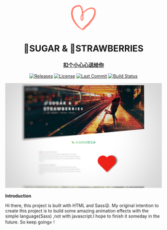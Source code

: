 <div align="center">
  <a href="https://qsomula.top">
    <img src="public/img/heart.svg"  width="80px" height="80px">
  </a>
  <h1 align="center">
    🍬SUGAR & 🍓STRAWBERRIES
  </h1>
  <h3 align="center">
    <a href="https://qsomula.top">扣个小心心送给你</a>
  </h3>

[![Releases](https://img.shields.io/github/release/Harris-Shelby/SUGAR__AND__STRAWBERRIES.svg)](https://github.com/Harris-Shelby/SUGAR__STRAWBERRIES-SUGAR__AND__STRAWBERRIES/releases)  [![License](https://img.shields.io/github/license/Harris-Shelby/SUGAR__AND__STRAWBERRIES.svg)](https://github.com/Harris-Shelby/SUGAR__STRAWBERRIES-SUGAR__AND__STRAWBERRIES/blob/master/LICENSE)  [![Last Commit](https://img.shields.io/github/last-commit/Harris-Shelby/SUGAR__AND__STRAWBERRIES.svg)](https://github.com/Harris-Shelby/SUGAR__STRAWBERRIES-SUGAR__AND__STRAWBERRIES/commits)  [![Build Status](https://drone.qsomula.top/api/badges/SUGAR__STRAWBERRIES/SUGAR__AND__STRAWBERRIES/status.svg)](https://drone.qsomula.top/SUGAR__STRAWBERRIES/SUGAR__AND__STRAWBERRIES)

![preview](public/img/intro.jpg)

</div>

**Introduction**
  
Hi there, this project is built with HTML and Sass😜. My original intention to create this project is to build some amazing animation effects with the simple language(Sass) ,not with javascript.I hope to finish it someday in the future. So keep going✊！